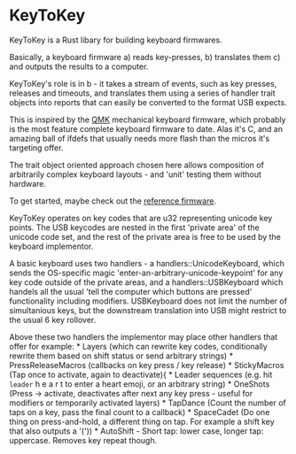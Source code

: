 # KeyToKey

KeyToKey is a Rust libary for building keyboard firmwares.

Basically, a keyboard firmware 
  a) reads key-presses, 
  b) translates them
  c) and outputs the results to a computer.

KeyToKey's role is in b - it takes a stream of events,
such as key presses, releases and timeouts, and translates
them using a series of handler trait objects into reports
that can easily be converted to the format USB expects.

This is inspired by the [QMK](https://github.com/qmk/qmk_firmware)
mechanical keyboard firmware, which probably is the most feature complete
keyboard firmware to date. Alas it's C, and an amazing ball of ifdefs that
usually needs more flash than the micros it's targeting offer.

The trait object oriented approach chosen here allows composition
of arbitrarily complex keyboard layouts - and 'unit' testing them without hardware.

To get started, maybe check out the [reference firmware](https://github.com/TyberiusPrime/stm32f103_k2k).

KeyToKey operates on key codes that are u32 representing unicode key points.
The USB keycodes are nested in the first 'private area' of the unicode code set,
and the rest of the private area is free to be used by the keyboard implementor.

A basic keyboard uses two handlers - a handlers::UnicodeKeyboard, which sends
the OS-specific magic 'enter-an-arbitrary-unicode-keypoint' for any key code outside
of the private areas, and a handlers::USBKeyboard which handels all the usual
'tell the computer which buttons are pressed' functionality including modifiers. 
USBKeyboard does not limit the number of simultanious keys, but the downstream translation into USB might restrict
to the usual 6 key rollover.

Above these two handlers the implementor may place other handlers that offer  for example: 
    * Layers (which can rewrite key codes, conditionally rewrite them based on shift status or send arbitrary strings)
    * PressReleaseMacros (callbacks on key press / key release)
    * StickyMacros (Tap once to activate, again to deactivate){
    * Leader sequences (e.g. hit `leader` h e a r t to enter a heart emoji, or an arbitrary string)
    * OneShots (Press -> activate, deactivates after next any key press - useful for modifiers or temporarily activated layers)
    * TapDance (Count the number of taps on a key, pass the final count to a callback)
    * SpaceCadet (Do one thing on press-and-hold, a different thing on tap. For example a shift key that also outputs a '('))
    * AutoShift - Short tap: lower case, longer tap: uppercase. Removes key repeat though.

